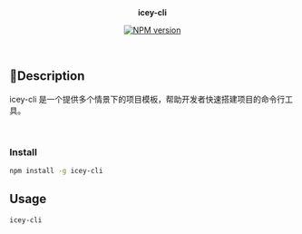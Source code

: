 <p align="center">
  <br>
</p>
<p align='center'>
<b>icey-cli</b><br>
</p>

<p align="center">
  <a href="https://www.npmjs.com/package/icey-cli">
    <img src="https://img.shields.io/npm/v/icey-cli?color=00A6ED&label=version" alt="NPM version">
  </a>
</p>

<br>

## 🐳Description

icey-cli 是一个提供多个情景下的项目模板，帮助开发者快速搭建项目的命令行工具。


<br />

### Install

```bash
npm install -g icey-cli
```



## Usage

```bash
icey-cli
```
